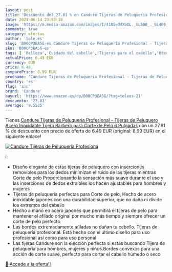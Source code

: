 ```yaml
---
layout: post
title: 'Descuento del 27.81 % en Candure Tijeras de Peluqueria Profesiona'
date: 2021-06-14 23:58:18
image: 'https://m.media-amazon.com/images/I/41N5eO4XbOL._SL500_._SL400_.jpg'
comments: true
category: ofertas
author: 'tole.es'
slug: 'B00CP3EA5G-es Candure Tijeras de Peluqueria Profesional - Tijeras de...'
sku: 'B00CP3EA5G-es'
tags: [ 'Belleza','Cuidado del cabello','Tijeras para el cabello','Utensilios para corte de pelo','candure','tijeras', ]
actualPrice: 6.49 EUR
currency: EUR
price: 6.49
comparePrice: 8.99 EUR
prodname: 'Candure Tijeras de Peluqueria Profesional - Tijeras de Peluquero Acero Inoxidable Tijera Barbero para Corte de Pelo 6 Pulgadas'
country: 'es'
flag: '🇪🇸'
brand: 'Candure'
buyurl: 'https://www.amazon.es/dp/B00CP3EA5G/?tag=tolees-21'
descuento: '27.81'
average: '9.5525'
---
```


Tienes [Candure Tijeras de Peluqueria Profesional - Tijeras de Peluquero Acero Inoxidable Tijera Barbero para Corte de Pelo 6 Pulgadas](https://www.amazon.es/dp/B00CP3EA5G/?tag=tolees-21) con un 27.81 % de descuento con precio de oferta de 6.49 EUR (original: 8.99 EUR) en el siguiente enlace!

[![Candure Tijeras de Peluqueria Profesiona](https://m.media-amazon.com/images/I/41N5eO4XbOL._SL500_._SL400_.jpg)](https://www.amazon.es/dp/B00CP3EA5G/?tag=tolees-21)

ℹ️:

- Diseño elegante de estas tijeras de peluquero con inserciones removibles para los dedos minimizan el ruido de las tijeras mientras Corte de pelo Proporcionando la sensación más suave durante el uso y las inserciones de dedos extraíbles los hacen ajustables para hombres y mujeres
- Tijeras de peluquería perfectas para Corte de pelo, Hecho de acero inoxidable japonés con una durabilidad superior, que no daña ni divide los extremos del cabello
- Hecho a mano en acero japonés que permitirá él tijeras de pelo para mantener el afilado original por mucho más tiempo y siempre ofrecer un corte de pelo perfecto
- Las bordes extremadamente afiladas no dañan tu cabello. Tijeras de peluquería profesional. Está hecho con el último diseño para uso profesional así como para uso personal
- Las tijeras Candure son la elección perfecta si estás buscando Tijera de peluquería para hombres, mujeres y niños.Bordes convexos para una acción de corte suave, perfecto para cortar el cabello húmedo o seco

[🛒 Accede a la oferta!!](https://www.amazon.es/dp/B00CP3EA5G/?tag=tolees-21)
